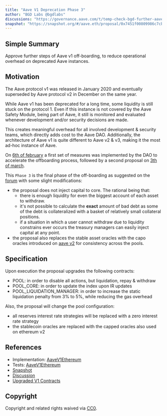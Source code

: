 ```yaml
---
title: "Aave V1 Deprecation Phase 3"
author: "BGD Labs @bgdlabs"
discussions: "https://governance.aave.com/t/temp-check-bgd-further-aave-v1-deprecation-strategy/15893/7"
snapshot: "https://snapshot.org/#/aave.eth/proposal/0x7451f00809986c7cb8cce7ef4587efdfedad06089ebf2851d64122d00b035d9c"
---
```


## Simple Summary

Approve further steps of Aave v1 off-boarding, to reduce operational overhead on deprecated Aave instances.

## Motivation

The Aave protocol v1 was released in January 2020 and eventually superseded by Aave protocol v2 in December on the same year.

While Aave v1 has been deprecated for a long time, some liquidity is still stuck on the protocol 1. Even if this instance is not covered by the Aave Safety Module, being part of Aave, it still is monitored and evaluated whenever development and/or security decisions are made.

This creates meaningful overhead for all involved development & security teams, which directly adds cost to the Aave DAO. Additionally, the architecture of Aave v1 is quite different to Aave v2 & v3, making it the most ad-hoc instance of Aave.

On [6th of february](https://vote.onaave.com/proposal/?proposalId=15) a first set of measures was implemented by the DAO to accelerate the offboarding process, followed by a second proposal on [3th of march](https://vote.onaave.com/proposal/?proposalId=37&ipfsHash=0xa451c9a2426267673fd125702c99581683426ca5ff1a003b07a3cd129ed30470).

This `Phase 3` is the final phase of the off-boarding as suggested on the [forum](https://governance.aave.com/t/temp-check-bgd-further-aave-v1-deprecation-strategy/15893/7) with some slight modifications:

- the proposal does not inject capital to core. The rational being that:
  - there is enough liquidity for even the biggest account of each asset to withdraw.
  - it's not possible to calculate the **exact** amount of bad debt as some of the debt is collateralized with a basket of relatively small collateral positions.
  - if a situation in which a user cannot withdraw due to liquidity constrains ever occurs the treasury managers can easily inject capital at any point.
- the proposal also replaces the stable asset oracles with the capo oracles introduced on [aave v2](https://vote.onaave.com/proposal/?proposalId=82&ipfsHash=0x4886864ed1dc6cb220f17cd372697218cbb5c2ada41e63d6a1f7664168d59052) for consistency across the pools.

## Specification

Upon execution the proposal upgrades the following contracts:

- POOL: in order to disable all actions, but liquidation, repay & withdraw
- POOL_CORE: in order to update the index upon IR updates
- POOL_LIQUIDATION_MANAGER: in order to increase the static liquidation penalty from 3% to 5%, while reducing the gas overhead

Also, the proposal will change the pool configuration:

- all reserves interest rate strategies will be replaced with a zero interest rate strategy
- the stablecoin oracles are replaced with the capped oracles also used on ethereum v2

## References

- Implementation: [AaveV1Ethereum](https://github.com/bgd-labs/aave-proposals-v3/blob/main/src/20240502_AaveV1Ethereum_AaveV1Deprecation/AaveV1Ethereum_AaveV1Deprecation_20240502.sol)
- Tests: [AaveV1Ethereum](https://github.com/bgd-labs/aave-proposals-v3/blob/main/src/20240502_AaveV1Ethereum_AaveV1Deprecation/AaveV1Ethereum_AaveV1Deprecation_20240502.t.sol)
- [Snapshot](https://snapshot.org/#/aave.eth/proposal/0x7451f00809986c7cb8cce7ef4587efdfedad06089ebf2851d64122d00b035d9c)
- [Discussion](https://governance.aave.com/t/temp-check-bgd-further-aave-v1-deprecation-strategy/15893/7)
- [Upgraded V1 Contracts](https://github.com/bgd-labs/v1-offboarding)

## Copyright

Copyright and related rights waived via [CC0](https://creativecommons.org/publicdomain/zero/1.0/).
